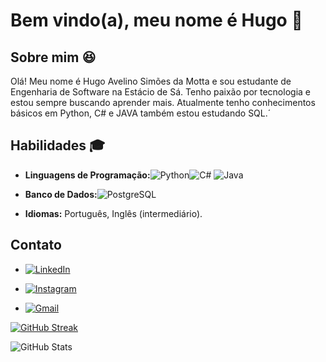 
# Bem vindo(a), meu nome é Hugo 🤵

## Sobre mim 😆
Olá! Meu nome é Hugo Avelino Simões da Motta e sou estudante de Engenharia de Software na Estácio de Sá. Tenho paixão por tecnologia e estou sempre buscando aprender mais. Atualmente  tenho conhecimentos básicos em Python, C# e JAVA também estou estudando SQL.´



## Habilidades 🎓

- **Linguagens de Programação:**![Python](https://img.shields.io/badge/python-3670A0?style=for-the-badge&logo=python&logoColor=ffdd54)![C#](https://img.shields.io/badge/C%23-239120?style=for-the-badge&logo=c-sharp&logoColor=white)
  ![Java](https://img.shields.io/badge/java-%23ED8B00.svg?style=for-the-badge&logo=openjdk&logoColor=white)


- **Banco de Dados:**![PostgreSQL](https://img.shields.io/badge/PostgreSQL-000?style=for-the-badge&logo=postgresql)

- **Idiomas:** Português, Inglês (intermediário).

## Contato

- [![LinkedIn](https://img.shields.io/badge/LinkedIn-0077B5?style=for-the-badge&logo=linkedin&logoColor=white)](https://www.linkedin.com/in/hugo-motta-676786189/)

- [![Instagram](https://img.shields.io/badge/-Instagram-%23E4405F?style=for-the-badge&logo=instagram&logoColor=white)](https://www.instagram.com/hugomotta3d/)

- [![Gmail](https://img.shields.io/badge/Gmail-333333?style=for-the-badge&logo=gmail&logoColor=red)](mailto:hugo.motta2010@gmail.com)


[![GitHub Streak](https://streak-stats.demolab.com/?user=hugoavelino&theme=bear&background=000&border=30A3DC&dates=FFF)](https://git.io/streak-stats)


![GitHub Stats](https://github-readme-stats.vercel.app/api?username=hugoavelino&theme=transparent&bg_color=000&border_color=30A3DC&show_icons=true&icon_color=30A3DC&title_color=E94D5F&text_color=FFF)
